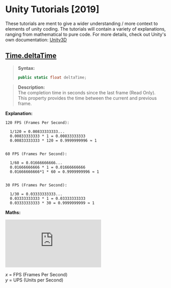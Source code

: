 # Unity Tutorials [2019]
These tutorials are ment to give a wider understanding / more context to elements of unity coding.
The tutorials will contain a variety of explanations, ranging from mathematical to pure code.
For more details, check out Unity's own documentation: [Unity3D](https://docs.unity3d.com/ScriptReference/)

## [Time.deltaTime](https://docs.unity3d.com/ScriptReference/Time-deltaTime.html)

> **Syntax:**  
>```cs
>public static float deltaTime;
>```

>**Description:**  
>The completion time in seconds since the last frame (Read Only).  
>This property provides the time between the current and previous frame.

**Explanation:**

```
120 FPS (Frames Per Second):

  1/120 = 0.00833333333...
  0.00833333333 * 1 = 0.00833333333
  0.00833333333 * 120 = 0.9999999996 ≈ 1


60 FPS (Frames Per Second):

  1/60 = 0.01666666666...
  0.01666666666 * 1 = 0.01666666666
  0.01666666666*1 * 60 = 0.9999999996 ≈ 1


30 FPS (Frames Per Second):

  1/30 = 0.03333333333...
  0.03333333333 * 1 = 0.03333333333
  0.03333333333 * 30 = 0.9999999999 ≈ 1
```

**Maths:**

![Equation](http://latex.codecogs.com/gif.latex?%5Cfrac%7B1%7D%7Bx%7D%20%5Ccdot%20y%20%5Ccdot%20x%20%3D%20%5Cfrac%7B1%20%5Ccdot%20y%20%5Ccdot%20x%7D%7Bx%7D%20%3D%201%20%5Ccdot%20y%20%3D%20y)

_x_ = FPS (Frames Per Second)  
_y_ = UPS (Units per Second)
